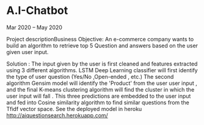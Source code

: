 # A.I-Chatbot

Mar 2020 – May 2020

Project descriptionBusiness Objective:
An e-commerce company wants to build an
algorithm to retrieve top 5 Question and
answers based on the user given user input.

Solution :
The input given by the user is first cleaned and features extracted using 3 different algorithms. LSTM Deep Learning classifier will first identify the type of user question (Yes/No ,Open-ended , etc.) The second algorithm Gensim model will identify the 'Product' from the user user input , and the final K-means clustering algorithm will find the cluster in which the user input will fall . This three predictions are embedded to the user input and fed into Cosine similarity algorithm to find similar questions from the Tfidf vector space.
See the deployed model in heroku
http://aiquestionsearch.herokuapp.com/
